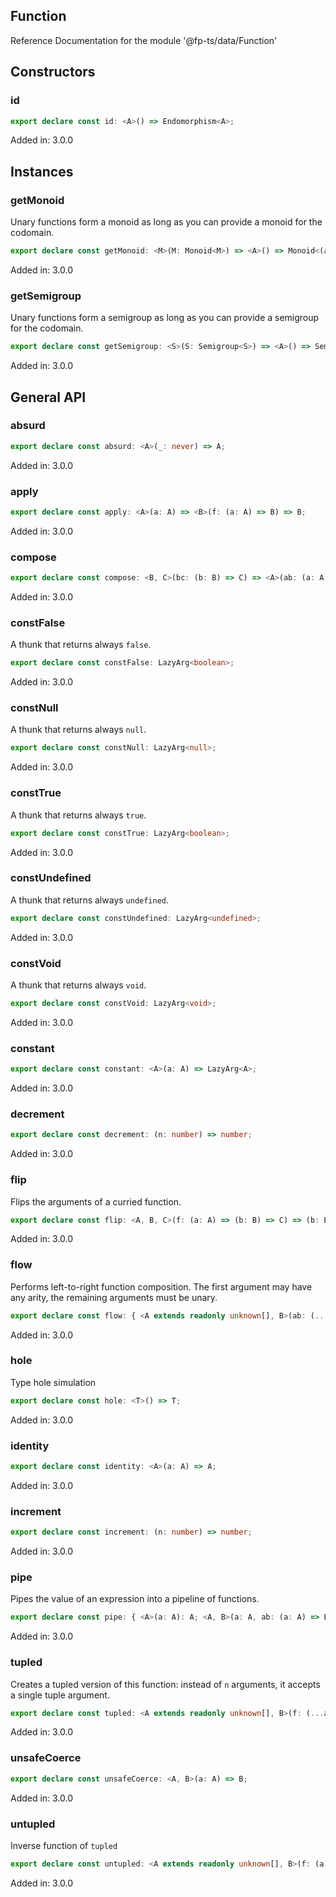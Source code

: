 ## Function

Reference Documentation for the module '@fp-ts/data/Function'

## Constructors

### id

```ts
export declare const id: <A>() => Endomorphism<A>;
```

Added in: 3.0.0

## Instances

### getMonoid

Unary functions form a monoid as long as you can provide a monoid for the codomain.

```ts
export declare const getMonoid: <M>(M: Monoid<M>) => <A>() => Monoid<(a: A) => M>;
```

Added in: 3.0.0

### getSemigroup

Unary functions form a semigroup as long as you can provide a semigroup for the codomain.

```ts
export declare const getSemigroup: <S>(S: Semigroup<S>) => <A>() => Semigroup<(a: A) => S>;
```

Added in: 3.0.0

## General API

### absurd

```ts
export declare const absurd: <A>(_: never) => A;
```

Added in: 3.0.0

### apply

```ts
export declare const apply: <A>(a: A) => <B>(f: (a: A) => B) => B;
```

Added in: 3.0.0

### compose

```ts
export declare const compose: <B, C>(bc: (b: B) => C) => <A>(ab: (a: A) => B) => (a: A) => C;
```

Added in: 3.0.0

### constFalse

A thunk that returns always `false`.

```ts
export declare const constFalse: LazyArg<boolean>;
```

Added in: 3.0.0

### constNull

A thunk that returns always `null`.

```ts
export declare const constNull: LazyArg<null>;
```

Added in: 3.0.0

### constTrue

A thunk that returns always `true`.

```ts
export declare const constTrue: LazyArg<boolean>;
```

Added in: 3.0.0

### constUndefined

A thunk that returns always `undefined`.

```ts
export declare const constUndefined: LazyArg<undefined>;
```

Added in: 3.0.0

### constVoid

A thunk that returns always `void`.

```ts
export declare const constVoid: LazyArg<void>;
```

Added in: 3.0.0

### constant

```ts
export declare const constant: <A>(a: A) => LazyArg<A>;
```

Added in: 3.0.0

### decrement

```ts
export declare const decrement: (n: number) => number;
```

Added in: 3.0.0

### flip

Flips the arguments of a curried function.

```ts
export declare const flip: <A, B, C>(f: (a: A) => (b: B) => C) => (b: B) => (a: A) => C;
```

Added in: 3.0.0

### flow

Performs left-to-right function composition. The first argument may have any arity, the remaining arguments must be unary.

```ts
export declare const flow: { <A extends readonly unknown[], B>(ab: (...a: A) => B): (...a: A) => B; <A extends readonly unknown[], B, C>(ab: (...a: A) => B, bc: (b: B) => C): (...a: A) => C; <A extends readonly unknown[], B, C, D>(ab: (...a: A) => B, bc: (b: B) => C, cd: (c: C) => D): (...a: A) => D; <A extends readonly unknown[], B, C, D, E>(ab: (...a: A) => B, bc: (b: B) => C, cd: (c: C) => D, de: (d: D) => E): (...a: A) => E; <A extends readonly unknown[], B, C, D, E, F>(ab: (...a: A) => B, bc: (b: B) => C, cd: (c: C) => D, de: (d: D) => E, ef: (e: E) => F): (...a: A) => F; <A extends readonly unknown[], B, C, D, E, F, G>(ab: (...a: A) => B, bc: (b: B) => C, cd: (c: C) => D, de: (d: D) => E, ef: (e: E) => F, fg: (f: F) => G): (...a: A) => G; <A extends readonly unknown[], B, C, D, E, F, G, H>(ab: (...a: A) => B, bc: (b: B) => C, cd: (c: C) => D, de: (d: D) => E, ef: (e: E) => F, fg: (f: F) => G, gh: (g: G) => H): (...a: A) => H; <A extends readonly unknown[], B, C, D, E, F, G, H, I>(ab: (...a: A) => B, bc: (b: B) => C, cd: (c: C) => D, de: (d: D) => E, ef: (e: E) => F, fg: (f: F) => G, gh: (g: G) => H, hi: (h: H) => I): (...a: A) => I; <A extends readonly unknown[], B, C, D, E, F, G, H, I, J>(ab: (...a: A) => B, bc: (b: B) => C, cd: (c: C) => D, de: (d: D) => E, ef: (e: E) => F, fg: (f: F) => G, gh: (g: G) => H, hi: (h: H) => I, ij: (i: I) => J): (...a: A) => J; };
```

Added in: 3.0.0

### hole

Type hole simulation

```ts
export declare const hole: <T>() => T;
```

Added in: 3.0.0

### identity

```ts
export declare const identity: <A>(a: A) => A;
```

Added in: 3.0.0

### increment

```ts
export declare const increment: (n: number) => number;
```

Added in: 3.0.0

### pipe

Pipes the value of an expression into a pipeline of functions.

```ts
export declare const pipe: { <A>(a: A): A; <A, B>(a: A, ab: (a: A) => B): B; <A, B, C>(a: A, ab: (a: A) => B, bc: (b: B) => C): C; <A, B, C, D>(a: A, ab: (a: A) => B, bc: (b: B) => C, cd: (c: C) => D): D; <A, B, C, D, E>(a: A, ab: (a: A) => B, bc: (b: B) => C, cd: (c: C) => D, de: (d: D) => E): E; <A, B, C, D, E, F>(a: A, ab: (a: A) => B, bc: (b: B) => C, cd: (c: C) => D, de: (d: D) => E, ef: (e: E) => F): F; <A, B, C, D, E, F, G>(a: A, ab: (a: A) => B, bc: (b: B) => C, cd: (c: C) => D, de: (d: D) => E, ef: (e: E) => F, fg: (f: F) => G): G; <A, B, C, D, E, F, G, H>(a: A, ab: (a: A) => B, bc: (b: B) => C, cd: (c: C) => D, de: (d: D) => E, ef: (e: E) => F, fg: (f: F) => G, gh: (g: G) => H): H; <A, B, C, D, E, F, G, H, I>(a: A, ab: (a: A) => B, bc: (b: B) => C, cd: (c: C) => D, de: (d: D) => E, ef: (e: E) => F, fg: (f: F) => G, gh: (g: G) => H, hi: (h: H) => I): I; <A, B, C, D, E, F, G, H, I, J>(a: A, ab: (a: A) => B, bc: (b: B) => C, cd: (c: C) => D, de: (d: D) => E, ef: (e: E) => F, fg: (f: F) => G, gh: (g: G) => H, hi: (h: H) => I, ij: (i: I) => J): J; <A, B, C, D, E, F, G, H, I, J, K>(a: A, ab: (a: A) => B, bc: (b: B) => C, cd: (c: C) => D, de: (d: D) => E, ef: (e: E) => F, fg: (f: F) => G, gh: (g: G) => H, hi: (h: H) => I, ij: (i: I) => J, jk: (j: J) => K): K; <A, B, C, D, E, F, G, H, I, J, K, L>(a: A, ab: (a: A) => B, bc: (b: B) => C, cd: (c: C) => D, de: (d: D) => E, ef: (e: E) => F, fg: (f: F) => G, gh: (g: G) => H, hi: (h: H) => I, ij: (i: I) => J, jk: (j: J) => K, kl: (k: K) => L): L; <A, B, C, D, E, F, G, H, I, J, K, L, M>(a: A, ab: (a: A) => B, bc: (b: B) => C, cd: (c: C) => D, de: (d: D) => E, ef: (e: E) => F, fg: (f: F) => G, gh: (g: G) => H, hi: (h: H) => I, ij: (i: I) => J, jk: (j: J) => K, kl: (k: K) => L, lm: (l: L) => M): M; <A, B, C, D, E, F, G, H, I, J, K, L, M, N>(a: A, ab: (a: A) => B, bc: (b: B) => C, cd: (c: C) => D, de: (d: D) => E, ef: (e: E) => F, fg: (f: F) => G, gh: (g: G) => H, hi: (h: H) => I, ij: (i: I) => J, jk: (j: J) => K, kl: (k: K) => L, lm: (l: L) => M, mn: (m: M) => N): N; <A, B, C, D, E, F, G, H, I, J, K, L, M, N, O>(a: A, ab: (a: A) => B, bc: (b: B) => C, cd: (c: C) => D, de: (d: D) => E, ef: (e: E) => F, fg: (f: F) => G, gh: (g: G) => H, hi: (h: H) => I, ij: (i: I) => J, jk: (j: J) => K, kl: (k: K) => L, lm: (l: L) => M, mn: (m: M) => N, no: (n: N) => O): O; <A, B, C, D, E, F, G, H, I, J, K, L, M, N, O, P>(a: A, ab: (a: A) => B, bc: (b: B) => C, cd: (c: C) => D, de: (d: D) => E, ef: (e: E) => F, fg: (f: F) => G, gh: (g: G) => H, hi: (h: H) => I, ij: (i: I) => J, jk: (j: J) => K, kl: (k: K) => L, lm: (l: L) => M, mn: (m: M) => N, no: (n: N) => O, op: (o: O) => P): P; <A, B, C, D, E, F, G, H, I, J, K, L, M, N, O, P, Q>(a: A, ab: (a: A) => B, bc: (b: B) => C, cd: (c: C) => D, de: (d: D) => E, ef: (e: E) => F, fg: (f: F) => G, gh: (g: G) => H, hi: (h: H) => I, ij: (i: I) => J, jk: (j: J) => K, kl: (k: K) => L, lm: (l: L) => M, mn: (m: M) => N, no: (n: N) => O, op: (o: O) => P, pq: (p: P) => Q): Q; <A, B, C, D, E, F, G, H, I, J, K, L, M, N, O, P, Q, R>(a: A, ab: (a: A) => B, bc: (b: B) => C, cd: (c: C) => D, de: (d: D) => E, ef: (e: E) => F, fg: (f: F) => G, gh: (g: G) => H, hi: (h: H) => I, ij: (i: I) => J, jk: (j: J) => K, kl: (k: K) => L, lm: (l: L) => M, mn: (m: M) => N, no: (n: N) => O, op: (o: O) => P, pq: (p: P) => Q, qr: (q: Q) => R): R; <A, B, C, D, E, F, G, H, I, J, K, L, M, N, O, P, Q, R, S>(a: A, ab: (a: A) => B, bc: (b: B) => C, cd: (c: C) => D, de: (d: D) => E, ef: (e: E) => F, fg: (f: F) => G, gh: (g: G) => H, hi: (h: H) => I, ij: (i: I) => J, jk: (j: J) => K, kl: (k: K) => L, lm: (l: L) => M, mn: (m: M) => N, no: (n: N) => O, op: (o: O) => P, pq: (p: P) => Q, qr: (q: Q) => R, rs: (r: R) => S): S; <A, B, C, D, E, F, G, H, I, J, K, L, M, N, O, P, Q, R, S, T>(a: A, ab: (a: A) => B, bc: (b: B) => C, cd: (c: C) => D, de: (d: D) => E, ef: (e: E) => F, fg: (f: F) => G, gh: (g: G) => H, hi: (h: H) => I, ij: (i: I) => J, jk: (j: J) => K, kl: (k: K) => L, lm: (l: L) => M, mn: (m: M) => N, no: (n: N) => O, op: (o: O) => P, pq: (p: P) => Q, qr: (q: Q) => R, rs: (r: R) => S, st: (s: S) => T): T; };
```

Added in: 3.0.0

### tupled

Creates a tupled version of this function: instead of `n` arguments, it accepts a single tuple argument.

```ts
export declare const tupled: <A extends readonly unknown[], B>(f: (...a: A) => B) => (a: A) => B;
```

Added in: 3.0.0

### unsafeCoerce

```ts
export declare const unsafeCoerce: <A, B>(a: A) => B;
```

Added in: 3.0.0

### untupled

Inverse function of `tupled`

```ts
export declare const untupled: <A extends readonly unknown[], B>(f: (a: A) => B) => (...a: A) => B;
```

Added in: 3.0.0

